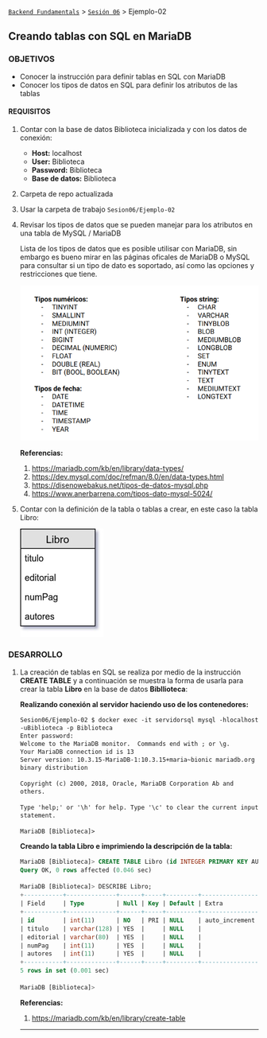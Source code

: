 [`Backend Fundamentals`](../Readme.md) > [`Sesión 06`](../Readme.md) > Ejemplo-02
## Creando tablas con SQL en MariaDB

### OBJETIVOS
- Conocer la instrucción para definir tablas en SQL con MariaDB
- Conocer los tipos de datos en SQL para definir los atributos de las tablas

#### REQUISITOS
1. Contar con la base de datos Biblioteca inicializada y con los datos de conexión:

   - __Host:__ localhost
   - __User:__ Biblioteca
   - __Password:__ Biblioteca
   - __Base de datos:__ Biblioteca

1. Carpeta de repo actualizada
1. Usar la carpeta de trabajo `Sesion06/Ejemplo-02`
1. Revisar los tipos de datos que se pueden manejar para los atributos en una tabla de MySQL / MariaDB

   Lista de los tipos de datos que es posible utilisar con MariaDB, sin embargo es bueno mirar en las páginas oficales de MariaDB o MySQL para consultar si un tipo de dato es soportado, así como las opciones y restricciones que tiene.

   ![Lista de tipos de datos](assets/tipos-de-datos.png)

   __Referencias:__
   1. https://mariadb.com/kb/en/library/data-types/
   1. https://dev.mysql.com/doc/refman/8.0/en/data-types.html
   1. https://disenowebakus.net/tipos-de-datos-mysql.php
   1. https://www.anerbarrena.com/tipos-dato-mysql-5024/

1. Contar con la definición de la tabla o tablas a crear, en este caso la tabla Libro:

   ![Tabla Libro](assets/tabla-libro.jpg)

### DESARROLLO
1. La creación de tablas en SQL se realiza por medio de la instrucción __CREATE TABLE__ y a continuación se muestra la forma de usarla para crear la tabla __Libro__ en la base de datos __Bibllioteca__:

   __Realizando conexión al servidor haciendo uso de los contenedores:__

   ```console
   Sesion06/Ejemplo-02 $ docker exec -it servidorsql mysql -hlocalhost -uBiblioteca -p Biblioteca
   Enter password:
   Welcome to the MariaDB monitor.  Commands end with ; or \g.
   Your MariaDB connection id is 13
   Server version: 10.3.15-MariaDB-1:10.3.15+maria~bionic mariadb.org binary distribution

   Copyright (c) 2000, 2018, Oracle, MariaDB Corporation Ab and others.

   Type 'help;' or '\h' for help. Type '\c' to clear the current input statement.

   MariaDB [Biblioteca]>
   ```

   __Creando la tabla Libro e imprimiendo la descripción de la tabla:__
   ```sql
   MariaDB [Biblioteca]> CREATE TABLE Libro (id INTEGER PRIMARY KEY AUTO_INCREMENT, titulo VARCHAR(128), editorial VARCHAR(80), numPag INT, autores INT);
   Query OK, 0 rows affected (0.046 sec)

   MariaDB [Biblioteca]> DESCRIBE Libro;
   +-----------+--------------+------+-----+---------+----------------+
   | Field     | Type         | Null | Key | Default | Extra          |
   +-----------+--------------+------+-----+---------+----------------+
   | id        | int(11)      | NO   | PRI | NULL    | auto_increment |
   | titulo    | varchar(128) | YES  |     | NULL    |                |
   | editorial | varchar(80)  | YES  |     | NULL    |                |
   | numPag    | int(11)      | YES  |     | NULL    |                |
   | autores   | int(11)      | YES  |     | NULL    |                |
   +-----------+--------------+------+-----+---------+----------------+
   5 rows in set (0.001 sec)

   MariaDB [Biblioteca]>
   ```

   __Referencias:__
   1. https://mariadb.com/kb/en/library/create-table
   ***
